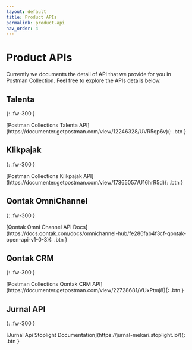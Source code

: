 ```yaml
---
layout: default
title: Product APIs
permalink: product-api
nav_order: 4
---
```


# Product APIs

Currently we documents the detail of API that we provide for you in Postman Collection. Feel free to explore the APIs details below.

## Talenta
{: .fw-300 }

<span class="fs-3">
[Postman Collections Talenta API](https://documenter.getpostman.com/view/12246328/UVR5qp6v){: .btn }
</span>

## Klikpajak
{: .fw-300 }

<span class="fs-3">
[Postman Collections Klikpajak API](https://documenter.getpostman.com/view/17365057/U16hrR5d){: .btn }
</span>

## Qontak OmniChannel
{: .fw-300 }

<span class="fs-3">
[Qontak Omni Channel API Docs](https://docs.qontak.com/docs/omnichannel-hub/fe286fab4f3cf-qontak-open-api-v1-0-3){: .btn }
</span>

## Qontak CRM
{: .fw-300 }

<span class="fs-3">
[Postman Collections Qontak CRM API](https://documenter.getpostman.com/view/22728681/VUxPtmj8){: .btn }
</span>

## Jurnal API
{: .fw-300 }

<span class="fs-3">
[Jurnal Api Stoplight Documentation](https://jurnal-mekari.stoplight.io/){: .btn }
</span>